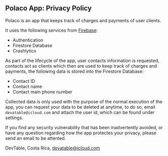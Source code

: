 ## Polaco App: Privacy Policy

Polaco is an app that keeps track of charges and payments of user clients.

It uses the following services from [Firebase](https://firebase.google.com/]):

- Authentication
- Firestore Database
- Crashlytics

As part of the lifecycle of the app, user contacts information is requested, contacts act as clients which then are used to keep track of charges and payments, the following data is stored into the Firestore Database:

- Contact ID
- Contact name
- Contact main phone number

Collected data is only used with the purpose of the normal execution of the app, you can request your data to be deleted at anytime, to do so, email `devatable@icloud.com` and attach the user id, which can be found under settings.

If you find any security vulnerability that has been inadvertently avoided, or have any question regarding how the app protectes your privacy, please send an email to be attented.

DevTable,
Costa Rica,
devatable@icloud.com